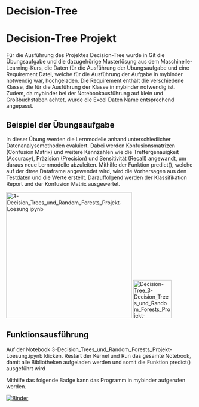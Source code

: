 # Decision-Tree


# Decision-Tree Projekt

Für die Ausführung des Projektes Decision-Tree wurde in Git die Übungsaufgabe und die dazugehörige Musterlösung aus dem Maschinelle-Learning-Kurs, die Daten für die Ausführung der Übungsaufgabe und eine Requirement Datei, welche für die Ausführung der Aufgabe in mybinder notwendig war, hochgeladen.
Die Requirement enthält die verschiedene Klasse, die für die Ausführung der Klasse in mybinder notwendig ist. Zudem, da mybinder bei der Notebookausführung auf klein und Großbuchstaben achtet, wurde die Excel Daten Name entsprechend angepasst.

## Beispiel der Übungsaufgabe
In dieser Übung werden die Lernmodelle anhand unterschiedlicher Datenanalysemethoden evaluiert. Dabei werden Konfusionsmatrizen (Confusion Matrix) und weitere Kennzahlen wie die Treffergenauigkeit (Accuracy), Präzision (Precision) und Sensitivität (Recall) angewandt, um daraus neue Lernmodelle abzuleiten. Mithilfe der Funktion predict(), welche auf der dtree Dataframe angewendet wird, wird die Vorhersagen aus den Testdaten und die Werte erstellt. Darauffolgend werden der Klassifikation Report und der Konfusion Matrix ausgewertet.

<img width="336" alt="3-Decision_Trees_und_Random_Forests_Projekt-Loesung ipynb" src="https://user-images.githubusercontent.com/62958158/184745309-3d275d2d-0637-4a7b-9998-73964218c1fb.png">

<img width="102" alt="Decision-Tree_3-Decision_Trees_und_Random_Forests_Projekt-Loesung_Matrix ipynb" src="https://user-images.githubusercontent.com/62958158/184750038-9d71ffe0-ac8b-4cc4-9193-7a3bd1108774.png">

## Funktionsausführung
Auf der Notebook 3-Decision_Trees_und_Random_Forests_Projekt-Loesung.ipynb klicken.
Restart der Kernel und Run das gesamte Notebook, damit alle Bibliotheken aufgeladen werden und somit die Funktion predict() ausgeführt wird

Mithilfe das folgende Badge kann das Programm in mybinder aufgerufen werden.

[![Binder](https://mybinder.org/badge_logo.svg)](https://mybinder.org/v2/gh/dimoua/Decision-Tree.git/HEAD)
